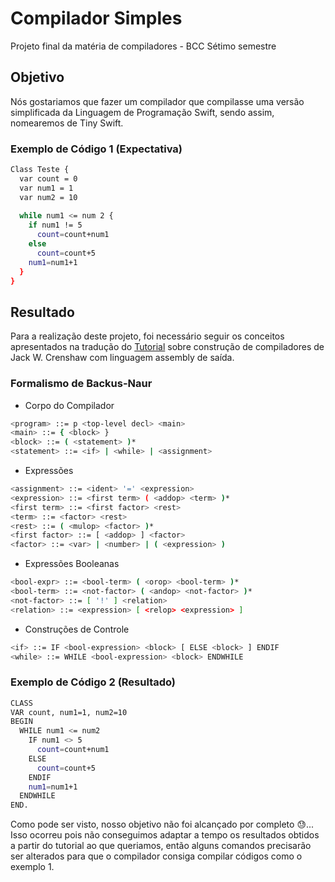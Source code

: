# Compilador Simples
Projeto final da matéria de compiladores - BCC Sétimo semestre

## Objetivo

Nós gostariamos que fazer um compilador que compilasse uma versão simplificada da Linguagem de Programação Swift, sendo assim, nomearemos de Tiny Swift.

### Exemplo de Código 1 (Expectativa)

```sh
Class Teste {
  var count = 0
  var num1 = 1
  var num2 = 10
  
  while num1 <= num 2 {
    if num1 != 5
      count=count+num1
    else
      count=count+5
    num1=num1+1
  }
}
```
## Resultado

Para a realização deste projeto, foi necessário seguir os conceitos apresentados na tradução do [Tutorial](http://tutorialcompiladores.pbworks.com/w/page/22541623/FrontPage) sobre construção de compiladores de Jack W. Crenshaw com linguagem assembly de saída.

### Formalismo de Backus-Naur

- Corpo do Compilador
```sh
<program> ::= p <top-level decl> <main> 
<main> ::= { <block> }
<block> ::= ( <statement> )*
<statement> ::= <if> | <while> | <assignment>
```

- Expressões
```sh
<assignment> ::= <ident> '=' <expression>
<expression> ::= <first term> ( <addop> <term> )*
<first term> ::= <first factor> <rest>
<term> ::= <factor> <rest>
<rest> ::= ( <mulop> <factor> )*
<first factor> ::= [ <addop> ] <factor>
<factor> ::= <var> | <number> | ( <expression> )
 ```

- Expressões Booleanas
```sh
<bool-expr> ::= <bool-term> ( <orop> <bool-term> )*
<bool-term> ::= <not-factor> ( <andop> <not-factor> )*
<not-factor> ::= [ '!' ] <relation>                
<relation> ::= <expression> [ <relop> <expression> ]
```

- Construções de Controle
```sh
<if> ::= IF <bool-expression> <block> [ ELSE <block> ] ENDIF
<while> ::= WHILE <bool-expression> <block> ENDWHILE
```
### Exemplo de Código 2 (Resultado)
```sh
CLASS
VAR count, num1=1, num2=10
BEGIN
  WHILE num1 <= num2
    IF num1 <> 5 
      count=count+num1
    ELSE
      count=count+5
    ENDIF
    num1=num1+1
  ENDWHILE
END.
```

Como pode ser visto, nosso objetivo não foi alcançado por completo :sweat:... Isso ocorreu pois não conseguimos adaptar a tempo os resultados obtidos a partir do tutorial ao que queriamos, então alguns comandos precisarão ser alterados para que o compilador consiga compilar códigos como o exemplo 1.
